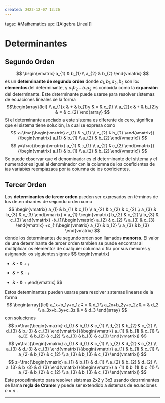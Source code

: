 ```yaml
---
created: 2022-12-07 13:26
---
```

tags:: #Mathematics 
up:: [[Algebra Lineal]]
# Determinantes
## Segundo Orden
$$
\begin{vmatrix}
a_{1} & b_{1} \\
a_{2} & b_{2}
\end{vmatrix}
$$ es un **determinante de segundo orden** donde $a_{1},b_{1},a_{2},b_{2}$ son los **elementos** del determinante, y $a_{1}b_{2}-b_{1}a_{2}$ es conocida como la **expansión** del determinante. Este determinante puede usarse para resolver sistemas de ecuaciones lineales de la forma $$\begin{array}{lcl} \\
a_{1}x & + & b_{1}y & = & c_{1} \\
a_{2}x & + & b_{2}y & = & c_{2}
\end{array}
$$
Si el determinante asociado a este sistema es diferente de cero, significa que el sistema tiene solución, la cual se expresa como $$
x=\frac{\begin{vmatrix}
c_{1} & b_{1} \\
c_{2} & b_{2}
\end{vmatrix}}{\begin{vmatrix}
a_{1} & b_{1} \\
a_{2} & b_{2}
\end{vmatrix}}
$$
$$
y=\frac{\begin{vmatrix}
a_{1} & c_{1} \\
a_{2} & c_{2}
\end{vmatrix}}{\begin{vmatrix}
a_{1} & b_{1} \\
a_{2} & b_{2}
\end{vmatrix}}
$$
Se puede observar que el denominador es el determinante del sistema y el numerador es igual al denominador con la columna de los coeficientes de las variables reemplazada por la columna de los coeficientes.

## Tercer Orden
Los **determinantes de tercer orden** pueden ser expresados en términos de los determinantes de segundo orden como $$
\begin{vmatrix}
a_{1} & b_{1} & c_{1} \\
a_{2} & b_{2} & c_{2} \\
a_{3} & b_{3} & c_{3}
\end{vmatrix}
= a_{1}
\begin{vmatrix}
b_{2} & c_{2} \\
b_{3} & c_{3}
\end{vmatrix} -b_{1}\begin{vmatrix}
a_{2} & c_{2} \\
a_{3} & c_{3}
\end{vmatrix} +c_{1}\begin{vmatrix}
a_{2} & b_{2} \\
a_{3} & b_{3}
\end{vmatrix}
$$ donde los determinantes de segundo orden son llamados **menores**. El valor de una determinante de tercer orden tambien se puede encontrar al multiplicar los elementos de cualquier columna o fila por sus menores y asignando los siguientes signos
$$
\begin{vmatrix}
+ & - & + \\
- & + & - \\
+ & - & +
\end{vmatrix}
$$

Estos determinantes pueden usarse para resolver sistemas lineares de la forma $$
\begin{array}{lcl} a_1x+b_1y+c_1z & = & d_1 \\ a_2x+b_2y+c_2z & = & d_2 \\ a_3x+b_3y+c_3z & = & d_3 \end{array}
$$ con soluciones $$
x=\frac{\begin{vmatrix}
d_{1} & b_{1} & c_{1} \\
d_{2} & b_{2} & c_{2} \\
d_{3} & b_{3} & c_{3}
\end{vmatrix}}{\begin{vmatrix}
a_{1} & b_{1} & c_{1} \\
a_{2} & b_{2} & c_{2} \\
a_{3} & b_{3} & c_{3}
\end{vmatrix}}
$$
$$
y=\frac{\begin{vmatrix}
a_{1} & d_{1} & c_{1} \\
a_{2} & d_{2} & c_{2} \\
a_{3} & d_{3} & c_{3}
\end{vmatrix}}{\begin{vmatrix}
a_{1} & b_{1} & c_{1} \\
a_{2} & b_{2} & c_{2} \\
a_{3} & b_{3} & c_{3}
\end{vmatrix}}
$$
$$
z=\frac{\begin{vmatrix}
a_{1} & b_{1} & d_{1} \\
a_{2} & b_{2} & d_{2} \\
a_{3} & b_{3} & d_{3}
\end{vmatrix}}{\begin{vmatrix}
a_{1} & b_{1} & c_{1} \\
a_{2} & b_{2} & c_{2} \\
a_{3} & b_{3} & c_{3}
\end{vmatrix}}
$$
Este procedimiento para resolver sistemas 2x2 y 3x3 usando determinantes se llama **regla de Cramer** y puede ser extendido a sistemas de ecuaciones $n\times n$ .
___
